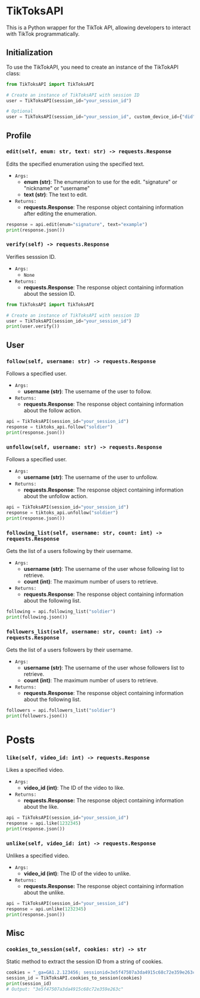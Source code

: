 # TikToksAPI 
This is a Python wrapper for the TikTok API, allowing developers to interact with TikTok programmatically.

## Initialization
To use the TikTokAPI, you need to create an instance of the TikTokAPI class:
```py
from TikToksAPI import TikToksAPI

# Create an instance of TikToksAPI with session ID
user = TikToksAPI(session_id="your_session_id")

# Optional 
user = TikToksAPI(session_id="your_session_id", custom_device_id={"did": 138928392, "iid": 283784376398})
```


## Profile

### `edit(self, enum: str, text: str) -> requests.Response`
Edits the specified enumeration using the specified text.
- `Args:`
  - **enum (str)**: The enumeration to use for the edit. "signature" or "nickname" or "username"
  - **text (str)**: The text to edit.
- `Returns:`
  - **requests.Response**: The response object containing information after editing the enumeration.
```py
response = api.edit(enum="signature", text="example")
print(response.json())
```

### `verify(self) -> requests.Response`
Verifies sesssion ID.
- `Args:`
  - `None`
- `Returns:`
  - **requests.Response**: The response object containing information about the session ID.
```py
from TikToksAPI import TikToksAPI

# Create an instance of TikToksAPI with session ID
user = TikToksAPI(session_id="your_session_id")
print(user.verify())
```

## User

### `follow(self, username: str) -> requests.Response`
Follows a specified user.
- `Args:`
  - **username (str)**: The username of the user to follow.
- `Returns:`
  - **requests.Response**: The response object containing information about the follow action.
```py
api = TikToksAPI(session_id="your_session_id")
response = tiktoks_api.follow("soldier")
print(response.json())  
```

### `unfollow(self, username: str) -> requests.Response`
Follows a specified user.
- `Args:`
  - **username (str)**: The username of the user to unfollow.
- `Returns:`
  - **requests.Response**: The response object containing information about the unfollow action.
```py
api = TikToksAPI(session_id="your_session_id")
response = tiktoks_api.unfollow("soldier")
print(response.json())  
```

### `following_list(self, username: str, count: int) -> requests.Response`
Gets the list of a users following by their username.
- `Args:`
  - **username (str)**: The username of the user whose following list to retrieve.
  - **count (int)**: The maximum number of users to retrieve.
- `Returns:`
  - **requests.Response**: The response object containing information about the following list.
```py
following = api.following_list("soldier")
print(following.json())
```

### `followers_list(self, username: str, count: int) -> requests.Response`
Gets the list of a users followers by their username.
- `Args:`
  - **username (str)**: The username of the user whose followers list to retrieve.
  - **count (int)**: The maximum number of users to retrieve.
- `Returns:`
  - **requests.Response**: The response object containing information about the following list.
```py
followers = api.followers_list("soldier")
print(followers.json())
```


# Posts
### `like(self, video_id: int) -> requests.Response`
Likes a specified video.
- `Args:`
  - **video_id (int)**: The ID of the video to like.
- `Returns:`
  - **requests.Response:** The response object containing information about the like.
```py
api = TikToksAPI(session_id="your_session_id")
response = api.like(1232345)
print(response.json()) 
```

### `unlike(self, video_id: int) -> requests.Response`
Unlikes a specified video.
- `Args:`
  - **video_id (int)**: The ID of the video to unlike.
- `Returns:`
  - **requests.Response:** The response object containing information about the unlike.
```py
api = TikToksAPI(session_id="your_session_id")
response = api.unlike(1232345)
print(response.json()) 
```

## Misc
### `cookies_to_session(self, cookies: str) -> str`
Static method to extract the session ID from a string of cookies.
```py
cookies = "_ga=GA1.2.123456; sessionid=3e5f47507a3da4915c68c72e359e263c; csrftoken=abcde"
session_id = TikToksAPI.cookies_to_session(cookies)
print(session_id)
# Output: "3e5f47507a3da4915c68c72e359e263c"
```
